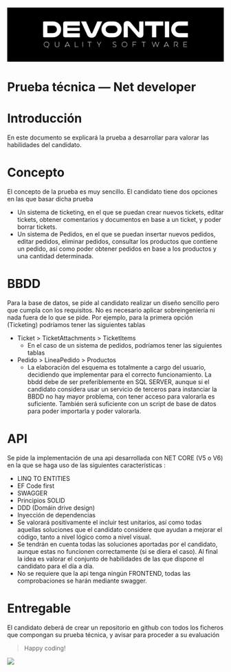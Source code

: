 ![](white_textlogo_black.png)
# Prueba técnica — Net developer

# Introducción
En este documento se explicará la prueba a desarrollar para valorar las habilidades del candidato.
# Concepto
El concepto de la prueba es muy sencillo.
El candidato tiene dos opciones en las que basar dicha prueba
-	Un sistema de ticketing, en el que se puedan crear nuevos tickets, editar tickets, obtener comentarios y documentos en base a un ticket, y poder borrar tickets.
-	Un sistema de Pedidos, en el que se puedan insertar nuevos pedidos, editar pedidos, eliminar pedidos, consultar los productos que contiene un pedido, así como poder obtener pedidos en base a los productos y una cantidad determinada.

# BBDD
Para la base de datos, se pide al candidato realizar un diseño sencillo pero que cumpla con los requisitos. No es necesario aplicar sobreingeniería ni nada fuera de lo que se pide. Por ejemplo, para la primera opción (Ticketing) podríamos tener las siguientes tablas
  - Ticket > TicketAttachments > TicketItems 
      - En el caso de un sistema de pedidos, podríamos tener las siguientes tablas
  - Pedido > LineaPedido > Productos 
    - La elaboración del esquema es totalmente a cargo del usuario, decidiendo que implementar para el correcto funcionamiento.
      La bbdd debe de ser preferiblemente en SQL SERVER, aunque si el candidato considera usar un servicio de terceros para instanciar la BBDD no hay mayor problema, con tener acceso para valorarla es suficiente.
     También será suficiente con un script de base de datos para poder importarla y poder valorarla.
# API
Se pide la implementación de una api desarrollada con NET CORE (V5 o V6) en la que se haga uso de las siguientes características :
-	LINQ TO ENTITIES
-	EF Code first
-	SWAGGER
-	Principios SOLID
-	DDD (Domáin drive design)
-	Inyección de dependencias
- Se valorará positivamente el incluir test unitarios, así como todas aquellas soluciones que el candidato considere que ayudan a mejorar el código, tanto a nivel lógico como a nivel visual.
- Se tendrán en cuenta todas las soluciones aportadas por el candidato, aunque estas no funcionen correctamente (si se diera el caso). Al final la idea es valorar el conjunto de habilidades de las que dispone el candidato para el día a día.
- No se requiere que la api tenga ningún FRONTEND, todas las comprobaciones se harán mediante swagger.

# Entregable
El candidato deberá de crear un repositorio en github con todos los ficheros que compongan su prueba técnica, y avisar para proceder a su evaluación

> Happy coding!

<img src="https://user-images.githubusercontent.com/5693916/30273942-84252588-96fb-11e7-9420-5516b92cb1f7.gif" width="100">
